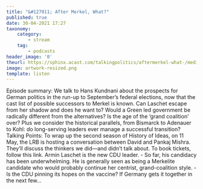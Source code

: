 ```yaml
---
title: "&#127911; After Merkel, What?"
published: true
date: 30-04-2021 17:27
taxonomy:
    category:
        - stream
    tag:
        - podcasts
header_image: '0'
theurl: https://sphinx.acast.com/talkingpolitics/aftermerkel-what-/media.mp3?tk=eyJ0ayI6ImRlZmF1bHQiLCJhZHMiOnRydWUsInNwb25zIjp0cnVlLCJpbiI6Imh0dHBzOi8vYXRlYW0tcGVnYXN1cy1hc3NldHMtYnVja2V0LXByb2QuczMuZXUtd2VzdC0xLmFtYXpvbmF3cy5jb20vOWEwM2ZlOWUtMWZmMC00ZGNjLWIzZjYtNTBiZDFmMDE2ZWE0L2F1ZGlvL3B1YmxpY2ludHJvLWttM212MTR1LWZpbmFsX3RwX25ld19tZXNzYWdlX2Zvcl9taXhpbmcubXAzIiwic3RhdHVzIjoicHVibGljIn0=&sig=RXKCGVZlaW04sz_feeEw2cLgUKD8U4M79mx7djvVvII
image: artwork-resized.png
template: listen
--- 
```

Episode summary: We talk to Hans Kundnani about the prospects for German politics in the run-up to September’s federal elections, now that the cast list of possible successors to Merkel is known. Can Laschet escape from her shadow and does he want to? Would a Green led government be radically different from the alternatives? Is the age of the ‘grand coalition’ over? Plus we consider the historical parallels, from Bismarck to Adenauer to Kohl: do long-serving leaders ever manage a successful transition? Talking Points: To wrap up the second season of History of Ideas, on 11 May, the LRB is hosting a conversation between David and Pankaj Mishra. They’ll discuss the thinkers we did—and didn’t talk about. To book tickets, follow this link. Armin Laschet is the new CDU leader. - So far, his candidacy has been underwhelming. He is generally seen as being a Merkelite candidate who would probably continue her centrist, grand-coalition style. - Is the CDU pinning its hopes on the vaccine? If Germany gets it together in the next few…
